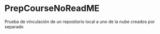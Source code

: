 # PrepCourseNoReadME
Prueba de vinculación de un repositorio local a uno de la nube creados por separado 
